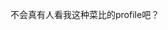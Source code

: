 不会真有人看我这种菜比的profile吧？

<!---
WaterGodH2O/WaterGodH2O is a ✨ special ✨ repository because its `README.md` (this file) appears on your GitHub profile.
You can click the Preview link to take a look at your changes.
--->

